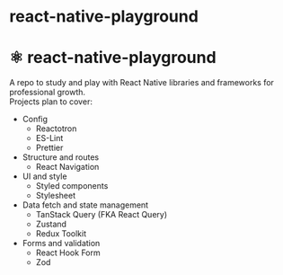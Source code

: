 # react-native-playground

# ⚛️ react-native-playground

A repo to study and play with React Native libraries and frameworks for professional growth.<br>
Projects plan to cover:

- Config
  - Reactotron
  - ES-Lint
  - Prettier
- Structure and routes
  - React Navigation
- UI and style
  - Styled components
  - Stylesheet
- Data fetch and state management
  - TanStack Query (FKA React Query)
  - Zustand
  - Redux Toolkit
- Forms and validation
  - React Hook Form
  - Zod

